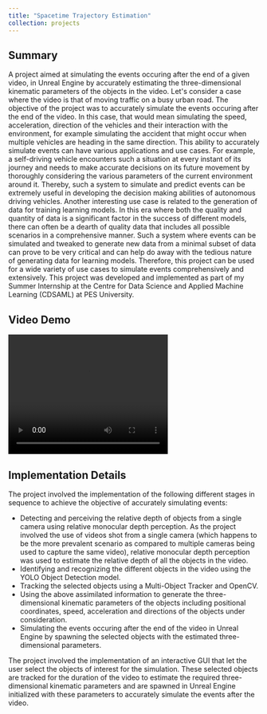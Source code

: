 ```yaml
---
title: "Spacetime Trajectory Estimation"
collection: projects
---
```


<style>
  video:target
  {
    outline:none;
    border:none;
  }

  a 
  {
    color: blue;
    text-decoration: none;
  }
</style>

## Summary

A project aimed at simulating the events occuring after the end of a given video, in Unreal Engine by accurately estimating the three-dimensional kinematic parameters of the objects in the video. Let's consider a case where the video is that of moving traffic on a busy urban road. The objective of the project was to accurately simulate the events occuring after the end of the video. In this case, that would mean simulating the speed, acceleration, direction of the vehicles and their interaction with the environment, for example simulating the accident that might occur when multiple vehicles are heading in the same direction. This ability to accurately simulate events can have various applications and use cases. For example, a self-driving vehicle encounters such a situation at every instant of its journey and needs to make accurate decisions on its future movement by thoroughly considering the various parameters of the current environment around it. Thereby, such a system to simulate and predict events can be extremely useful in developing the decision making abilities of autonomous driving vehicles. Another interesting use case is related to the generation of data for training learning models. In this era where both the quality and quantity of data is a significant factor in the success of different models, there can often be a dearth of quality data that includes all possible scenarios in a comprehensive manner. Such a system where events can be simulated and tweaked to generate new data from a minimal subset of data can prove to be very critical and can help do away with the tedious nature of generating data for learning models. Therefore, this project can be used for a wide variety of use cases to simulate events comprehensively and extensively. This project was developed and implemented as part of my Summer Internship at the Centre for Data Science and Applied Machine Learning (CDSAML) at PES University.

## Video Demo
  
<video id="CDSAML_video_demo" width="320" height="240" controls>
   <source src="/videos/CDSAML_Project_Demo.mp4" type="video/mp4">
Your browser does not support the video tag.
</video>

## Implementation Details

The project involved the implementation of the following different stages in sequence to achieve the objective of accurately simulating events:
 * Detecting and perceiving the relative depth of objects from a single camera using relative monocular depth perception. As the project involved the use of videos shot from a single camera (which happens to be the more prevalent scenario as compared to multiple cameras being used to capture the same video), relative monocular depth perception was used to estimate the relative depth of all the objects in the video.
 * Identifying and recognizing the different objects in the video using the YOLO Object Detection model.
 * Tracking the selected objects using a Multi-Object Tracker and OpenCV.
 * Using the above assimilated information to generate the three-dimensional kinematic parameters of the objects including positional coordinates, speed, acceleration and directions of the objects under consideration.
 * Simulating the events occuring after the end of the video in Unreal Engine by spawning the selected objects with the estimated three-dimensional parameters.

The project involved the implementation of an interactive GUI that let the user select the objects of interest for the simulation. These selected objects are tracked for the duration of the video to estimate the required three-dimensional kinematic parameters and are spawned in Unreal Engine initialized with these parameters to accurately simulate the events after the video.

